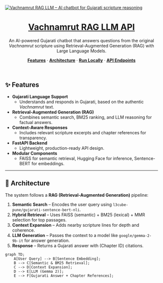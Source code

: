 <a href="https://github.com/isltown/Vachnamrut-RAG-LLM">
  <img alt="Vachnamrut RAG LLM – AI chatbot for Gujarati scripture reasoning" src="assets/vachnamrut-banner.png">
  <h1 align="center">Vachnamrut RAG LLM API</h1>
</a>

<p align="center">
  An AI-powered Gujarati chatbot that answers questions from the original <em>Vachnamrut</em> scripture using Retrieval-Augmented Generation (RAG) with Large Language Models.
</p>

<p align="center">
  <a href="#features"><strong>Features</strong></a> ·
  <a href="#architecture"><strong>Architecture</strong></a> ·
  <a href="#run-locally"><strong>Run Locally</strong></a> ·
  <a href="#api-endpoints"><strong>API Endpoints</strong></a>
</p>

<br/>

## ✨ Features

- **Gujarati Language Support**
  - Understands and responds in Gujarati, based on the authentic *Vachnamrut* text.
- **Retrieval-Augmented Generation (RAG)**
  - Combines semantic search, BM25 ranking, and LLM reasoning for factual answers.
- **Context-Aware Responses**
  - Includes relevant scripture excerpts and chapter references for transparency.
- **FastAPI Backend**
  - Lightweight, production-ready API design.
- **Modular Components**
  - FAISS for semantic retrieval, Hugging Face for inference, Sentence-BERT for embeddings.

---

## 🧠 Architecture

The system follows a **RAG (Retrieval-Augmented Generation)** pipeline:

1. **Semantic Search** – Encodes the user query using `l3cube-pune/gujarati-sentence-bert-nli`.  
2. **Hybrid Retrieval** – Uses FAISS (semantic) + BM25 (lexical) + MMR selection for top passages.  
3. **Context Expansion** – Adds nearby scripture lines for depth and coherence.  
4. **LLM Generation** – Passes the context to a model like `google/gemma-2-9b-it` for answer generation.  
5. **Response** – Returns a Gujarati answer with (Chapter ID) citations.

```mermaid
graph TD;
    A[User Query] --> B[Sentence Embedding];
    B --> C[Semantic & BM25 Retrieval];
    C --> D[Context Expansion];
    D --> E[LLM (Gemma 2)];
    E --> F[Gujarati Answer + Chapter References];
